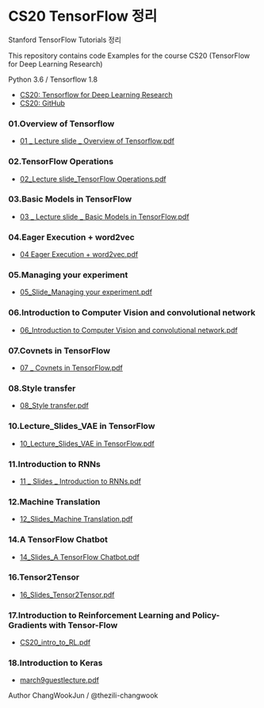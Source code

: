 # CS20 TensorFlow 정리
Stanford TensorFlow Tutorials 정리  

This repository contains code Examples for the course CS20 (TensorFlow for Deep Learning Research)  

Python 3.6 / Tensorflow 1.8  

* [CS20: Tensorflow for Deep Learning Research](http://web.stanford.edu/class/cs20si/syllabus.html) 
* [CS20: GitHub](https://github.com/chiphuyen/stanford-tensorflow-tutorials) 

  
### 01.Overview of Tensorflow    
  * [01 _ Lecture slide _ Overview of Tensorflow.pdf](https://github.com/thezili-changwook/StudyBook/blob/master/DeepLearningBooks/CS%2020_Tensorflow%20for%20Deep%20Learning%20Research/01%20_%20Lecture%20slide%20_%20Overview%20of%20Tensorflow.pdf)  
  
### 02.TensorFlow Operations   
  * [02_Lecture slide_TensorFlow Operations.pdf](https://github.com/thezili-changwook/StudyBook/blob/master/DeepLearningBooks/CS%2020_Tensorflow%20for%20Deep%20Learning%20Research/02_Lecture%20slide_TensorFlow%20Operations.pdf)  
  
### 03.Basic Models in TensorFlow    
  * [03 _ Lecture slide _ Basic Models in TensorFlow.pdf](https://github.com/thezili-changwook/StudyBook/blob/master/DeepLearningBooks/CS%2020_Tensorflow%20for%20Deep%20Learning%20Research/03%20_%20Lecture%20slide%20_%20Basic%20Models%20in%20TensorFlow.pdf)  
  
### 04.Eager Execution + word2vec   
  * [04 Eager Execution + word2vec.pdf](https://github.com/thezili-changwook/StudyBook/blob/master/DeepLearningBooks/CS%2020_Tensorflow%20for%20Deep%20Learning%20Research/04%20Eager%20Execution%20%2B%20word2vec.pdf)  
  
### 05.Managing your experiment  
  * [05_Slide_Managing your experiment.pdf](https://github.com/thezili-changwook/StudyBook/blob/master/DeepLearningBooks/CS%2020_Tensorflow%20for%20Deep%20Learning%20Research/05_Slide_Managing%20your%20experiment.pdf)  
  
### 06.Introduction to Computer Vision and convolutional network  
  * [06_Introduction to Computer Vision and convolutional network.pdf](https://github.com/thezili-changwook/StudyBook/blob/master/DeepLearningBooks/CS%2020_Tensorflow%20for%20Deep%20Learning%20Research/06_Introduction%20to%20Computer%20Vision%20and%20convolutional%20network.pdf)  
  
### 07.Covnets in TensorFlow    
  * [07 _ Covnets in TensorFlow.pdf](https://github.com/thezili-changwook/StudyBook/blob/master/DeepLearningBooks/CS%2020_Tensorflow%20for%20Deep%20Learning%20Research/07%20_%20Covnets%20in%20TensorFlow.pdf)  
  
### 08.Style transfer    
  * [08_Style transfer.pdf](https://github.com/thezili-changwook/StudyBook/blob/master/DeepLearningBooks/CS%2020_Tensorflow%20for%20Deep%20Learning%20Research/08_Style%20transfer.pdf)  
  
### 10.Lecture_Slides_VAE in TensorFlow    
  * [10_Lecture_Slides_VAE in TensorFlow.pdf](https://github.com/thezili-changwook/StudyBook/blob/master/DeepLearningBooks/CS%2020_Tensorflow%20for%20Deep%20Learning%20Research/10_Lecture_Slides_VAE%20in%20TensorFlow.pdf)  
  
### 11.Introduction to RNNs    
  * [11 _ Slides _ Introduction to RNNs.pdf](https://github.com/thezili-changwook/StudyBook/blob/master/DeepLearningBooks/CS%2020_Tensorflow%20for%20Deep%20Learning%20Research/11%20_%20Slides%20_%20Introduction%20to%20RNNs.pdf)  
  
### 12.Machine Translation    
  * [12_Slides_Machine Translation.pdf](https://github.com/thezili-changwook/StudyBook/blob/master/DeepLearningBooks/CS%2020_Tensorflow%20for%20Deep%20Learning%20Research/12_Slides_Machine%20Translation.pdf)  
  
### 14.A TensorFlow Chatbot    
  * [14_Slides_A TensorFlow Chatbot.pdf](https://github.com/thezili-changwook/StudyBook/blob/master/DeepLearningBooks/CS%2020_Tensorflow%20for%20Deep%20Learning%20Research/14_Slides_A%20TensorFlow%20Chatbot.pdf)  
  
### 16.Tensor2Tensor    
  * [16_Slides_Tensor2Tensor.pdf](https://github.com/thezili-changwook/StudyBook/blob/master/DeepLearningBooks/CS%2020_Tensorflow%20for%20Deep%20Learning%20Research/16_Slides_Tensor2Tensor.pdf)  
  
### 17.Introduction to Reinforcement Learning and Policy-Gradients with Tensor-Flow    
  * [CS20_intro_to_RL.pdf](https://github.com/thezili-changwook/StudyBook/blob/master/DeepLearningBooks/CS%2020_Tensorflow%20for%20Deep%20Learning%20Research/CS20_intro_to_RL.pdf)  
  
### 18.Introduction to Keras    
  * [march9guestlecture.pdf](https://github.com/thezili-changwook/StudyBook/blob/master/DeepLearningBooks/CS%2020_Tensorflow%20for%20Deep%20Learning%20Research/march9guestlecture.pdf)  
  

Author
ChangWookJun / @thezili-changwook
